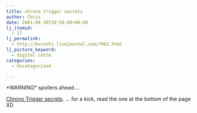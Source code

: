 ```yaml
---
title: chrono trigger secrets
author: Chris
date: 2001-08-30T10:58:00+00:00
lj_itemid:
  - 27
lj_permalink:
  - http://kuroshi.livejournal.com/7061.html
lj_picture_keyword:
  - digital catte
categories:
  - Uncategorized

---
```

\*WARNING\* spoilers ahead&#8230;.

[Chrono Trigger secrets][1]. &#8230; for a kick, read the one at the bottom of the page XD

 [1]: http://s4.rpgclassics.com/ct/secrets.shtml
